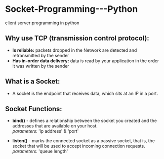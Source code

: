 # Socket-Programming---Python
client server programming in python

Why use TCP (transmission control protocol):
-
- <b>Is reliable:</b> packets dropped in the Network are detected and retransmitted by the sender
- <b>Has in-order data delivery:</b> data is read by your application in the order it was written by the sender 

What is a Socket:
-
- A socket is the endpoint that receives data, which sits at an IP in a port.

Socket Functions:
-

- <b>bind()</b> - defines a relationship between the socket you created and the addresses that are available on your host.
  <br><i>parameters:</i> 'ip address' & 'port'
  
- <b>listen()</b>  - marks the connected socket as a passive socket, that is, the socket that will be used to accept incoming connection requests.
   <br><i>parameters:</i> 'queue length'
   
 
 